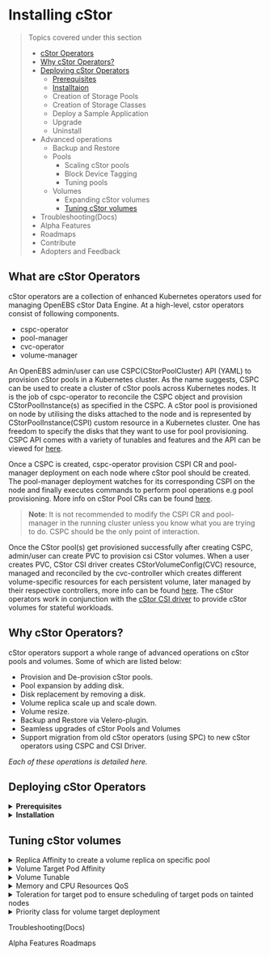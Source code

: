<h1>Installing cStor</h1>


>Topics covered under this section
>- [cStor Operators](#cstor-operators)
>- [Why cStor Operators?](#why-cstor-operators)
>- [Deploying cStor Operators](#deploying-cstor-operators)
>     - [Prerequisites](#prerequisites)
>     - [Installtaion](#installation)
>     - Creation of Storage Pools
>     - Creation of Storage Classes
>     - Deploy a Sample Application
>     - Upgrade
>     - Uninstall
>- Advanced operations
>     - Backup and Restore
>     - Pools
>         - Scaling cStor pools
>         - Block Device Tagging
>         - Tuning pools
>     - Volumes
>        - Expanding cStor volumes
>        - [Tuning cStor volumes](#tuning-vol)
>- Troubleshooting(Docs)
>- Alpha Features
>- Roadmaps
>- Contribute
>- Adopters and Feedback



## <a class="anchor" aria-hidden="true" id="cstor-operators"></a>What are cStor Operators

cStor operators are a collection of enhanced Kubernetes operators used for managing OpenEBS cStor Data Engine. At a high-level, cstor operators consist of following components.
 - cspc-operator
 - pool-manager
 - cvc-operator
 - volume-manager

An OpenEBS admin/user can use CSPC(CStorPoolCluster) API (YAML) to provision cStor pools in a Kubernetes cluster. As the name suggests, CSPC can be used to create a cluster of cStor pools across Kubernetes nodes. It is the job of cspc-operator to reconcile the CSPC object and provision CStorPoolInstance(s) as specified in the CSPC. A cStor pool is provisioned on node by utilising the disks attached to the node and is represented by CStorPoolInstance(CSPI) custom resource in a Kubernetes cluster. One has freedom to specify the disks that they want to use for pool provisioning.
CSPC API comes with a variety of tunables and features and the API can be viewed for <a href="https://github.com/openebs/api/blob/HEAD/pkg/apis/cstor/v1/cstorpoolcluster.go">here</a>.

Once a CSPC is created, cspc-operator provision CSPI CR and pool-manager deployment on each node where cStor pool should be created. The pool-manager deployment watches for its corresponding CSPI on the node and finally executes commands to perform pool operations e.g pool provisioning.
More info on cStor Pool CRs can be found [here](https://github.com/openebs/cstor-operators/blob/develop/docs/developer-guide/cstor-pool.md).


> **Note**: It is not recommended to modify the CSPI CR and pool-manager in the running cluster unless you know what you are trying to do. CSPC should be the only point of interaction.

Once the CStor pool(s) get provisioned successfully after creating CSPC, admin/user can create PVC to provision csi CStor volumes. When a user creates PVC, CStor CSI driver creates CStorVolumeConfig(CVC) resource, managed and reconciled by the cvc-controller which creates different volume-specific resources for each persistent volume, later managed by their respective controllers, more info can be found [here](https://github.com/openebs/cstor-operators/blob/develop/docs/developer-guide/cstor-volume.md).
The cStor operators work in conjunction with the [cStor CSI driver](https://github.com/openebs/cstor-csi) to provide cStor volumes for stateful workloads.

## <a class="anchor" aria-hidden="true" id="why-cstor-operators"></a>Why cStor Operators?

 cStor operators support a whole range of advanced operations on cStor pools and volumes. Some of which are listed below:
- Provision and De-provision cStor pools.
- Pool expansion by adding disk.
- Disk replacement by removing a disk.
- Volume replica scale up and scale down.
- Volume resize.
- Backup and Restore via Velero-plugin.
- Seamless upgrades of cStor Pools and Volumes
- Support migration from old cStor operators (using SPC) to new cStor operators using CSPC and CSI Driver.

<i>Each of these operations is detailed here.</i>

## <a class="anchor" aria-hidden="true" id="deploying-cstor-operators"></a>Deploying cStor Operators
   <div id="prerequisites">
   <details>
     <summary><b>Prerequisites</b></summary>

   1. Kubernetes version 1.17 or higher.
   2. iSCSI initiator utils installed on all the worker nodes. 
   >In case of a Rancher based cluster ensure the rerequisites mentioned [here](https://github.com/   openebs/cstor-operators/blob/develop/docs/troubleshooting/rancher_prerequisite.md) are met.



  | OPERATING SYSTEM | iSCSI PACKAGE         | Commands to install iSCSI                                | Verify iSCSI Status         |
  | ---------------- | --------------------- | -------------------------------------------------------- | --------------------------- |
  | RHEL/CentOS      | iscsi-initiator-utils | <ul><li>sudo yum install iscsi-initiator-utils -y</li><li>sudo systemctl enable --now iscsid</li></ul> | sudo systemctl status iscsid.service |
  | Ubuntu/Debian   | open-iscsi            |  <ul><li>sudo apt install open-iscsi -y</li><li>sudo systemctl enable --now iscsid</li></ui>| sudo systemctl status iscsid.service |
  | RancherOS        | open-iscsi            |  <ul><li>sudo ros s enable open-iscsi</li><li>sudo ros s up open-iscsi</li></ui>| ros service list iscsi |

   3. You have disks attached to nodes to provision the storage. The disks MUST not have any filesystem and the disks MUST not be mounted on the Node. cStor requires raw block devices. You can use the `lsblk -fa` command to check if the disks have a filesystem or if the disk is mounted.
   </details>

<div id="installation">
   <details>
     <summary><b>Installation</b></summary>

   Check for existing NDM components in your openebs namespace. Execute the following command:

```
$ kubectl -n openebs get pods -l openebs.io/component-name=ndm

NAME                                                              READY   STATUS    RESTARTS   AGE
openebs-ndm-gctb7                                                 1/1     Running   0          6d7h
openebs-ndm-sfczv                                                 1/1     Running   0          6d7h
openebs-ndm-vgdnv                                                 1/1     Running   0          6d6h
```

If you have got an output as displayed above, then it is recommended that you proceed with installation using the [CStor operators helm chart](https://openebs.github.io/cstor-operators). You will have to exclude `openebs-ndm` charts from the installation. Sample command:

```
helm install openebs-cstor openebs-cstor/cstor -n openebs --set openebsNDM.enabled=false
```

<details>
  <summary>Click here if you're using MicroK8s.</summary>

  ```bash
  microk8s helm3 install openebs-cstor openebs-cstor/cstor -n openebs --set-string csiNode.kubeletDir="/var/snap/microk8s/common/var/lib/kubelet/" --set openebsNDM.enabled=false
  ```
</details>

If you did not get any meaningful output (as above), then you do not have NDM components installed. Proceed with any one of the installation options below.

### Using Helm Charts:
 
Install CStor operators and CSI driver components using the [CStor Operators helm charts](https://openebs.github.io/cstor-operators). Sample command:

```bash
helm install openebs-cstor openebs-cstor/cstor -n openebs --create-namespace
```
<details>
  <summary>Click here if you're using MicroK8s.</summary>

  ```bash
  microk8s helm3 install openebs-cstor openebs-cstor/cstor -n openebs --create-namespace --set-string csiNode.kubeletDir="/var/snap/microk8s/common/var/lib/kubelet/"
  ```
</details>


[Click here](https://github.com/openebs/cstor-operators/blob/HEAD/deploy/helm/charts/README.md) for detailed instructions.

### Using Operator:

Install the latest release using CStor Operator yaml.

```bash
kubectl apply -f https://openebs.github.io/charts/cstor-operator.yaml
```
<details>
  <summary>Click here if you're using MicroK8s.</summary>

  ```bash
  microk8s kubectl apply -f https://openebs.github.io/charts/microk8s-cstor-operator.yaml
  ```
</details>


### Local Development:

Alternatively, you may also install the development version  of CStor Operators using:

```bash
$ git clone https://github.com/openebs/cstor-operators.git
$ cd cstor-operators
$ kubectl create -f deploy/yamls/rbac.yaml
$ kubectl create -f deploy/yamls/ndm-operator.yaml
$ kubectl create -f deploy/crds
$ kubectl create -f deploy/yamls/cspc-operator.yaml
$ kubectl create -f deploy/yamls/csi-operator.yaml
```

 **Note: If running on K8s version lesser than 1.17, you will need to comment the `priorityClassName: system-cluster-critical` in the csi-operator.yaml**
 
Once installed using any of the above methods, verify that all NDM and CStor operators pods are running. 

```bash
$ kubectl get pod -n openebs

NAME                                                              READY   STATUS    RESTARTS   AGE
cspc-operator-5fb7db848f-wgnq8                                    1/1     Running   0          6d7h
cvc-operator-7f7d8dc4c5-sn7gv                                     1/1     Running   0          6d7h
openebs-cstor-admission-server-7585b9659b-rbkmn                   1/1     Running   0          6d7h
openebs-cstor-csi-controller-0                                    7/7     Running   0          6d7h
openebs-cstor-csi-node-dl58c                                      2/2     Running   0          6d7h
openebs-cstor-csi-node-jmpzv                                      2/2     Running   0          6d7h
openebs-cstor-csi-node-tfv45                                      2/2     Running   0          6d7h
openebs-ndm-gctb7                                                 1/1     Running   0          6d7h
openebs-ndm-operator-7c8759dbb5-58zpl                             1/1     Running   0          6d7h
openebs-ndm-sfczv                                                 1/1     Running   0          6d7h
openebs-ndm-vgdnv                                                 1/1     Running   0          6d6h
```

Check that blockdevices are created:

```bash
$ kubectl get bd -n openebs

NAME                                           NODENAME           SIZE          CLAIMSTATE   STATUS   AGE
blockdevice-01afcdbe3a9c9e3b281c7133b2af1b68   worker3            21474836480   Unclaimed    Active   2m10s
blockdevice-10ad9f484c299597ed1e126d7b857967   worker1            21474836480   Unclaimed    Active   2m17s
blockdevice-3ec130dc1aa932eb4c5af1db4d73ea1b   worker2            21474836480   Unclaimed    Active   2m12s
```

NOTE:
1. It can take little while for blockdevices to appear when the application is warming up.
2. For a blockdevice to appear, you must have disks attached to node.
</details>

## <a class="anchor" aria-hidden="true" id="tuning-vol"></a>Tuning cStor volumes
<details>
<summary>
Replica Affinity to create a volume replica on specific pool
</summary>
For StatefulSet applications, to distribute single replica volume on specific cStor pool we can use replicaAffinity enabled scheduling. This feature should be used with delay volume binding i.e. volumeBindingMode: WaitForFirstConsumer in StorageClass. When volumeBindingMode is set to WaitForFirstConsumer the csi-provisioner waits for the scheduler to select a node. The topology of the selected node will then be set as the first entry in preferred list and will be used by the volume controller to create the volume replica on the cstor pool scheduled on preferred node
</details>

<details>
<summary>
Volume Target Pod Affinity
</summary>
The Stateful workloads access the OpenEBS storage volume by connecting to the Volume Target Pod. Target Pod Affinity policy can be used to co-locate volume target pod on the same node as the workload. This feature makes use of the Kubernetes Pod Affinity feature that is dependent on the Pod labels. For this labels need to be added to both, Application and volume Policy. Given below is a sample YAML of CStorVolumePolicy having target-affinity label using kubernetes.io/hostname as a topologyKey in CStorVolumePolicy:
</details>

</details>
<details>
<summary>
Volume Tunable
</summary>
Performance tunings based on the workload can be set using Volume Policy. The list of tunings that can be configured are given below:

queueDepth:
This limits the ongoing IO count from iscsi client on Node to cStor target pod. The default value for this parameter is set at 32.
luworkers:
cStor target IO worker threads, sets the number of threads that are working on QueueDepth queue. The default value for this parameter is set at 6. In case of better number of cores and RAM, this value can be 16, which means 16 threads will be running for each volume.
zvolWorkers:
cStor volume replica IO worker threads, defaults to the number of cores on the machine. In case of better number of cores and RAM, this value can be 16.
Given below is a sample YAML that has the above parameters configured
</details>


<details>
<summary>
Memory and CPU Resources QoS
</summary>
CStorVolumePolicy can also be used to configure the volume Target pod resource requests and limits to ensure QoS. Given below is a sample YAML that configures the target container's resource requests and limits, and auxResources configuration for the sidecar containers.

To know more about Resource configuration in Kubernetes, click here.
</details>


<details>
<summary>
Toleration for target pod to ensure scheduling of target pods on tainted nodes
</summary>
This Kubernetes feature allows users to taint the node. This ensures no pods are be scheduled to it, unless a pod explicitly tolerates the taint. This Kubernetes feature can be used to reserve nodes for specific pods by adding labels to the desired node(s).

One such scenario where the above tunable can be used is: all the volume specific pods, to operate flawlessly, have to be scheduled on nodes that are reserved for storage.
</details>


<details>
<summary>
Priority class for volume target deployment
</summary>
Priority classes can help in controlling the Kubernetes schedulers decisions to favor higher priority pods over lower priority pods. The Kubernetes scheduler can even preempt lower priority pods that are running, so that pending higher priority pods can be scheduled. Setting pod priority also prevents lower priority workloads from impacting critical workloads in the cluster, especially in cases where the cluster starts to reach its resource capacity. To know more about PriorityClasses in Kubernetes, click here.
</details>

Troubleshooting(Docs)

Alpha Features
Roadmaps
